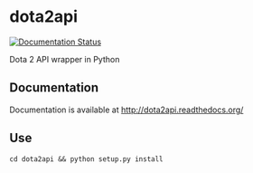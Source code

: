 dota2api
========
[![Documentation Status](https://readthedocs.org/projects/dota2api/badge/?version=latest)](https://readthedocs.org/projects/dota2api/?badge=latest)

Dota 2 API wrapper in Python

Documentation
-------------
Documentation is available at http://dota2api.readthedocs.org/

Use
---
    cd dota2api && python setup.py install
